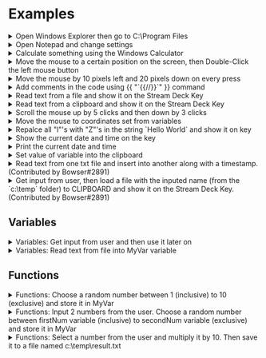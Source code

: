 <!-- NOTE: To you, the Contributor!
    Ironically, the double-bracket syntax used in SuperMacro conflicts with a special Marco syntax we can use here.
    See custom-functions.md in the *root* of the repository for the workaround
-->

# Examples
  
<details>
  <summary>Open Windows Explorer then go to C:\Program Files</summary>
  <br>
    <a href="../advanced-settings/#output-delay">Output delay</a> should be set to ~20ms<br>
    ```
    {{ "{{win}{e}}" }}{{ "{{pause:400}}" }}{{ "{{alt}{d}}" }}c:\Program Files\{{ "{{enter}}" }}
    ```
</details>
  
<details>
  <summary>Open Notepad and change settings</summary>
  <br>
    <a href="../advanced-settings/#output-delay">Output delay</a> should be set to ~20ms<br>
    This will not work correctly if your Windows (and notepad) are not in English<br>
    ```
    {{ "{{win}{r}}" }}{{ "{{pause:500}}" }}notepad.exe{{ "{{enter}}" }}{{ "{{pause:1000}}" }}Ok... Let's see what this plugin can do...{{ "{{alt}{f}}" }}{{ "{{right}}" }}{{ "{{PAUSE:400}}" }}{{ "{{right}}" }}  {{ "{{PAUSE:400}}" }}f{{ "{{pause:400}}" }}times{{ "{{down}}" }}{{ "{{PAUSE:400}}" }}{{ "{{tab}}" }}{{ "{{PAUSE:400}}" }}{{ "{{down}}" }}{{ "{{PAUSE:400}}" }}{{ "{{down}}" }}{{ "{{PAUSE:400}}" }}{{ "{{ENTER}}" }}{{ "{{ENTER}}" }}For more information visit: https://barider.g1thubio{{ "{{ctrl}{shift}{left}}" }}{{ "{{PAUSE:400}}" }}https://barraider.github.io{{ "{{ENTER}}" }}{{ "{{alt}{o}}" }}f{{ "{{PAUSE:100}}" }}Lucida Console{{ "{{tab}}" }}Regular{{ "{{Tab}}" }}12{{ "{{ENTER}}" }}
    ```
</details>

<details>
  <summary>Calculate something using the Windows Calculator</summary>
    <br>
    <a href="../advanced-settings/#output-delay">Output delay</a> should be set to ~20ms<br>
    ```
    {{ "{{win}{r}}" }}{{ "{{pause:300}}" }}calc{{ "{{enter}}" }}{{ "{{pause:1000}}" }}1*2*3*4*5=
    ```
</details>

<details>
  <summary>Move the mouse to a certain position on the screen, then Double-Click the left mouse button</summary>
    <br>
    To find the correct position you can use the Mouse Location action.<br>
    ```
    {{ "{{MOUSEXY:1000,15}}" }}{{ "{{MLEFTDBLCLICK}}" }}
    ```
</details>

<details>
  <summary>Move the mouse by 10 pixels left and 20 pixels down on every press</summary>
    ```
    {{ "{{MOUSEMOVE:-10,20}}" }}
    ```
</details>

<details>
<summary>Add comments in the code using {{ "`{{//}}`" }} command</summary>
  
  ```
  {{ "
    {{INPUT:myNumber}} {{//}} Input a number from the user
    {{FUNC:MUL:MyResult:$myNumber:10}} {{//}} Multiply number by 10
    {{OUTPUTTOFILE:MyResult:c:\\temp\\result.txt}} {{//}} Save result in file
  " }}
  ```
</details>

<details>
  <summary>Read text from a file and show it on the Stream Deck Key</summary>
    ```
    {{ "{{VARSETFROMFILE:MyVar:c:\\counter.txt}}" }}
    {{ "{{SETKEYTITLE:$MyVar}}" }}
    ```
</details>

<details>
  <summary>Read text from a clipboard and show it on the Stream Deck Key</summary>
    ```
    {{ "{{VARSETFROMCLIPBOARD:MyVar}}" }}
    {{ "{{SETKEYTITLE:$MyVar}}" }}
    ```
</details>

<details>
  <summary>Scroll the mouse up by 5 clicks and then down by 3 clicks</summary>
    ```
    {{ "{{MSCROLLUP:5}}" }}
    {{ "{{MSCROLLDOWN:3}}" }}
    ```
</details>

<details>
  <summary>Move the mouse to coordinates set from variables</summary>
    ```
    {{ "{{VARSET:X:100}}" }}
    {{ "{{VARSET:Y:400}}" }}
    {{ "{{MOUSEXY:$X,$Y}}" }}
    ```
</details>

<details>
  <summary>Repalce all "l"'s with "Z"'s in the string `Hello World` and show it on key</summary>
    ```
    {{ "{{VARSET:XX:Hello World}}" }}
    {{ "{{VARSET:A:l}}" }}
    {{ "{{VARSET:B:Z}}" }}
    {{ "{{FUNC:REPLACE:MyVar:$XX:$A:$B}}" }}
    {{ "{{SETKEYTITLE:$MyVar}}" }}
    ```
</details>

<details>
  <summary>Show the current date and time on the key</summary>
    ```
    {{ "{{FUNC:NOW:MyVar:yyyy-MM-dd HH:mm:ss}}" }}
    {{ "{{SETKEYTITLE:$MyVar}}" }}
    ```
</details>

<details>
<summary>Print the current date and time</summary>

  ```
  {{ "{{FUNC:NOW:MyVar:yyyy-MM-dd HH:mm:ss}}" }}
  {{ "{{OUTPUT:MyVar}}" }}
  ```
</details>

<details>
  <summary>Set value of variable into the clipboard</summary>
    ```
    {{ "{{VARSET:MyVar:Hello World}}" }}
    {{ "{{SETCLIPBOARD:$MyVar}}" }}
    ```
</details>

<details>
  <summary>Read text from one txt file and insert into another along with a timestamp. (Contributed by Bowser#2891)</summary>
    ```
    {{ "{{VarSetFromFile:ListVar:C:\\temp\\List.txt}}" }}
    {{ "{{VarSetFromFile:NewTextVar:C:\\temp\\NewText.txt}}" }}
    {{ "{{FUNC:NOW:TimeVar:yyyy-MM-dd HH:mm:ss}}" }}

    {{ "{{FUNC:CONCAT:ListVarU:$ListVar:$SMENTER:$NewTextVar: :$TimeVar}}" }}

    {{ "{{OutputToFile:ListVarU:C:\temp\\List.txt}}" }}
    ```
</details>

<details>
  <summary>Get input from user, then load a file with the inputed name (from the `c:\temp` folder) to CLIPBOARD and show it on the Stream Deck Key. (Contributed by Bowser#2891)</summary>
    <br>
  Note: Entire content of file may not fit within the screen of the Stream Deck Key.<br>
    ```
    {{ "{{Input:MyVar}}" }}
    {{ "{{FUNC:CONCAT:Filename:C:$SMCOLON:\\temp\\:$MyVar:.txt}}" }}
    {{ "{{VarSetFromFile:MyVar2:$Filename}}" }}
    {{ "{{SetClipboard:$MyVar2}}" }}
    {{ "{{SETKEYTITLE:$MyVar2}}" }}
    ```
</details>


## Variables
<details>
  <summary>Variables: Get input from user and then use it later on</summary>
    ```
    {{ "{{INPUT:Name}}" }}Hello {{ "{{OUTPUT:Name}}" }}, Nice to meet you!
    ```
</details>

<details>
  <summary>Variables: Read text from file into MyVar variable</summary>
    ```
    {{ "{{VarSetFromFile:MyVar:C:\filename.txt}}" }}
    ```
</details>

## Functions
<details>
  <summary>Functions: Choose a random number between 1 (inclusive) to 10 (exclusive) and store it in MyVar</summary>
    ```
    {{ "{{FUNC:RANDOM:MyVar:1:10}}" }}
    ```
</details>

<details>
  <summary>Functions: Input 2 numbers from the user. Choose a random number between firstNum variable (inclusive) to secondNum variable (exclusive) and store it in MyVar</summary>
    ```
    {{ "{{INPUT:firstNum}}" }}
    {{ "{{INPUT:secondNum}}" }}
    {{ "{{FUNC:RANDOM:MyVar:$firstNum:$secondNum}}" }}
    ```
</details>

<details>
  <summary>Functions: Select a number from the user and multiply it by 10. Then save it to a file named c:\temp\result.txt</summary>
    ```
    {{ "{{INPUT:myNumber}}" }}
    {{ "{{FUNC:MUL:MyResult:$myNumber:10}}" }}
    {{ "{{OUTPUTTOFILE:MyResult:c:\\temp\\result.txt}}" }}
    ```
</details>
